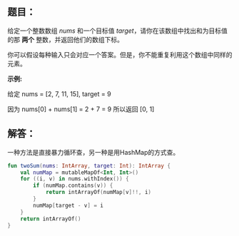## 题目：

给定一个整数数组 *nums* 和一个目标值 *target*，请你在该数组中找出和为目标值的那 **两个** 整数，并返回他们的数组下标。

你可以假设每种输入只会对应一个答案。但是，你不能重复利用这个数组中同样的元素。

**示例:**

给定 nums = [2, 7, 11, 15], target = 9

因为 nums[0] + nums[1] = 2 + 7 = 9
所以返回 [0, 1]

## 解答：

一种方法是直接暴力循环查，另一种是用HashMap的方式查。

```kotlin
fun twoSum(nums: IntArray, target: Int): IntArray {
	val numMap = mutableMapOf<Int, Int>()
	for ((i, v) in nums.withIndex()) {
		if (numMap.contains(v)) {
			return intArrayOf(numMap[v]!!, i)
		}
		numMap[target - v] = i
	}
	return intArrayOf()
}
```



